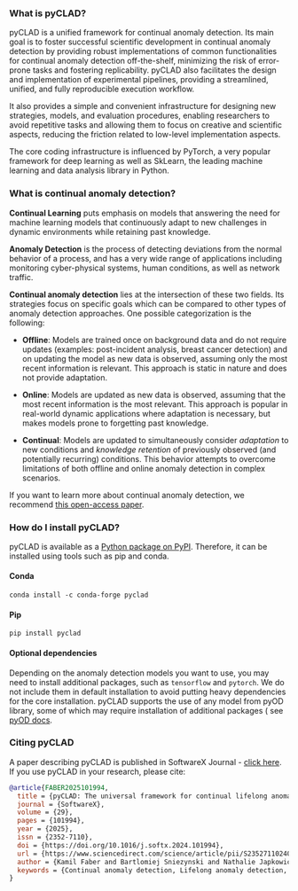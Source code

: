### What is pyCLAD?

pyCLAD is a unified framework for continual anomaly detection. Its main goal is to foster successful scientific
development in continual anomaly detection by providing robust implementations of common functionalities for continual
anomaly detection off-the-shelf,  minimizing the risk of error-prone tasks and fostering replicability. pyCLAD also
facilitates the design and implementation of experimental pipelines, providing a streamlined,
unified, and fully reproducible execution workflow.

It also provides a simple and convenient infrastructure for designing new strategies, models, and evaluation procedures,
enabling researchers to avoid repetitive tasks and allowing them to focus on creative and scientific aspects, reducing
the friction related to low-level implementation aspects.

The core coding infrastructure is influenced by PyTorch, a very popular framework for deep learning as well as SkLearn,
the leading machine learning and data analysis library in Python.

### What is continual anomaly detection?

**Continual Learning** puts emphasis on models that answering the need for machine learning models that continuously
adapt to new challenges in dynamic environments while retaining past knowledge.

**Anomaly Detection** is the process of detecting deviations from the normal behavior of a process, and has a very wide
range of applications including monitoring cyber-physical systems, human conditions, as well as network traffic.

**Continual anomaly detection** lies at the intersection of these two fields. Its strategies focus on specific goals
which can be compared to other types of anomaly detection approaches. One possible categorization is the following:

- **Offline**: Models are trained once on background data and do not require updates (examples: post-incident analysis,
  breast cancer detection)  and on updating the model as new data is observed, assuming only the most recent information
  is relevant. This approach is static in nature and does not provide adaptation.

- **Online**: Models are updated as new data is observed, assuming that the most recent information is the most
  relevant. This approach is popular in real-world dynamic applications where adaptation is necessary, but makes models
  prone to forgetting past knowledge.

- **Continual**: Models are updated to simultaneously consider *adaptation* to new conditions and *knowledge retention*
  of previously observed (and potentially recurring) conditions.
  This behavior attempts to overcome limitations of both offline and online anomaly detection in complex scenarios.

If you want to learn more about continual anomaly detection, we
recommend [this open-access paper](https://ieeexplore.ieee.org/abstract/document/10473036/).

### How do I install pyCLAD?

pyCLAD is available as a [Python package on PyPI](https://pypi.org/project/pyclad/). Therefore, it can be installed
using tools such as pip and conda.

#### Conda

```
conda install -c conda-forge pyclad
```

#### Pip

```
pip install pyclad
```

#### Optional dependencies

Depending on the anomaly detection models you want to use, you may need to install additional packages,
such as `tensorflow` and `pytorch`.
We do not include them in default installation to avoid putting heavy dependencies for the core installation.
pyCLAD supports the use of any model from pyOD library, some of which may require installation of additional packages (
see [pyOD docs](https://pyod.readthedocs.io/en/latest/).

### Citing pyCLAD

A paper describing pyCLAD is published in SoftwareX Journal - [click here](https://www.sciencedirect.com/science/article/pii/S2352711024003649). If you use pyCLAD in your research, please cite:

```bibtex
@article{FABER2025101994,
  title = {pyCLAD: The universal framework for continual lifelong anomaly detection},
  journal = {SoftwareX},
  volume = {29},
  pages = {101994},
  year = {2025},
  issn = {2352-7110},
  doi = {https://doi.org/10.1016/j.softx.2024.101994},
  url = {https://www.sciencedirect.com/science/article/pii/S2352711024003649},
  author = {Kamil Faber and Bartlomiej Sniezynski and Nathalie Japkowicz and Roberto Corizzo},
  keywords = {Continual anomaly detection, Lifelong anomaly detection, Continual learning, Anomaly detection, Software},
}


